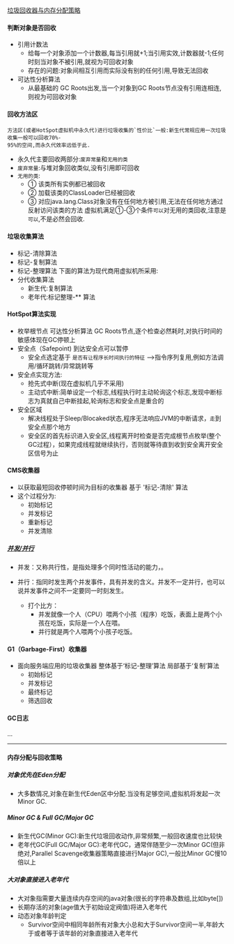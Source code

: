 [垃圾回收器与内存分配策略]()
#### 判断对象是否回收
* 引用计数法
  * 给每一个对象添加一个计数器,每当引用就+1;当引用实效,计数器就-1;任何时刻当对象不被引用,就视为可回收对象
  * 存在的问题:对象间相互引用而实际没有别的任何引用,导致无法回收
* 可达性分析算法
  * 从最基础的 GC Roots出发,当一个对象到GC Roots节点没有引用连相连,则视为可回收对象
#### 回收方法区
    方法区(或者HotSpot虚拟机中永久代)进行垃圾收集的`性价比`一般:新生代常规应用一次垃圾收集一般可以回收70%-
    95%的空间,而永久代效率远低于此.
*  永久代主要回收两部分:`废弃常量`和`无用的类`
  * `废弃常量`:与堆对象回收类似,没有引用即可回收
  * `无用的类`:
     * ① 该类所有实例都已被回收
     * ② 加载该类的ClassLoader已经被回收
     * ③ 对应java.lang.Class对象没有在任何地方被引用,无法在任何地方通过反射访问该类的方法
虚拟机满足①-③个条件`可以`对无用的类回收,注意是`可以`,不是必然会回收.

#### 垃圾收集算法
* 标记-清除算法
* 标记-复制算法
* 标记-整理算法
下面的算法为现代商用虚拟机所采用:
* 分代收集算法
  * 新生代:复制算法
  * 老年代:标记整理-** 算法

#### HotSpot算法实现
* 枚举根节点  可达性分析算法 GC Roots节点,逐个检查必然耗时,对执行时间的敏感体现在GC停顿上
* 安全点（Safepoint)  到达安全点可以暂停 
   * 安全点选定基于 `是否有让程序长时间执行的特征` -->指令序列复用,例如方法调用/循环跳转/异常跳转等
 * 安全点实现方法:
   * 抢先式中断(现在虚拟机几乎不采用)
   * 主动式中断:简单设定一个标志,线程执行时主动轮询这个标志,发现中断标志为真就自己中断挂起,轮询标志和安全点是重合的
 * 安全区域
   * 解决线程处于Sleep/Blocaked状态,程序无法响应JVM的中断请求，`走`到安全点那个地方
   * 安全区的首先标识进入安全区,线程离开时检查是否完成根节点枚举(整个GC过程），如果完成线程就继续执行，否则就等待直到收到安全离开安全区信号为止
#### CMS收集器
* 以获取最短回收停顿时间为目标的收集器   基于 '标记-清除' 算法
* 这个过程分为:
  * 初始标记
  * 并发标记
  * 重新标记
  * 并发清除
  
 ##### [并发/并行](https://www.cnblogs.com/xiaowangzi1987/p/6706416.html)
 * 并发：又称共行性，是指处理多个同时性活动的能力，。

 * 并行：指同时发生两个并发事件，具有并发的含义。并发不一定并行，也可以说并发事件之间不一定要同一时刻发生。 

     * 打个比方：
         *   并发就像一个人（CPU）喂两个小孩（程序）吃饭，表面上是两个小孩在吃饭，实际是一个人在喂。
         *   并行就是两个人喂两个小孩子吃饭。 
#### G1（Garbage-First）收集器
* 面向服务端应用的垃圾收集器    整体基于‘标记-整理’算法    局部基于‘复制’算法
  * 初始标记
  * 并发标记
  * 最终标记
  * 筛选回收
#### GC日志
...

--------------
#### 内存分配与回收策略
##### 对象优先在Eden分配
  * 大多数情况,对象在新生代Eden区中分配.当没有足够空间,虚拟机将发起一次Minor GC.
##### Minor GC & Full GC/Major GC
* 新生代GC(Minor GC):新生代垃圾回收动作,非常频繁,一般回收速度也比较快
* 老年代GC(Full GC/Major GC):老年代GC，通常伴随至少一次Minor GC(但非绝对,Parallel Scavenge收集器策略直接进行Major GC),一般比Minor GC慢10倍以上
##### 大对象直接进入老年代
* 大对象指需要大量连续内存空间的java对象(很长的字符串及数组,比如byte[])
* 长期存活的对象(age值大于初始设定阀值)将进入老年代
* 动态对象年龄判定
  * Survivor空间中相同年龄所有对象大小总和大于Survivor空间一半,年龄大于或者等于该年龄的对象直接进入老年代
 



  

